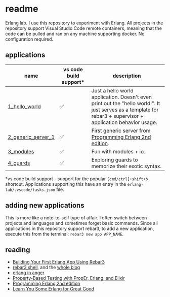# readme

Erlang lab. I use this repository to experiment with Erlang. All projects in the repository support Visual Studio Code remote containers, meaning that the code can be pulled and ran on any machine supporting docker. No configuration required.

## applications

| name | vs code build support\* | description |
| --- | --- | --- |
| [1_hello_world](./1_hello_world/) | :white_check_mark: | Just a hello world application. Doesn't even print out the "hello world!". It just serves as a template for rebar3 + supervisor + application behavior usage. |
| [2_generic_server_1](./2_generic_server_1/) | :white_check_mark: | First generic server from [Programming Erlang 2nd edition](https://pragprog.com/titles/jaerlang2/programming-erlang-2nd-edition/). |
| [3_modules](./3_modules/modules/) | :white_check_mark: | Fun with modules + io. |
| [4_guards](./4_guards/guards/) | :white_check_mark: | Exploring guards to memorize their exotic syntax. |

\*vs code build support - support for the popular `[cmd/ctrl]+shift+b` shortcut. Applications supporting this have an entry in the `erlang-lab/.vscode/tasks.json` file.

## adding new applications

This is more like a note-to-self type of affair. I often switch between projects and languages and sometimes forget basic commands. Since all applications in this repository support rebar3, to add a new application, execute this from the terminal: `rebar3 new app APP_NAME`.

## reading

* [Building Your First Erlang App Using Rebar3](https://medium.com/erlang-central/building-your-first-erlang-app-using-rebar3-25f40b109aad)
* [rebar3 shell](https://ferd.ca/rebar3-shell.html), and the [whole blog](https://ferd.ca/)
* [erlang in anger](https://www.erlang-in-anger.com/)
* [Property-Based Testing with PropEr, Erlang, and Elixir](https://pragprog.com/titles/fhproper/property-based-testing-with-proper-erlang-and-elixir/)
* [Programming Erlang 2nd edition](https://pragprog.com/titles/jaerlang2/programming-erlang-2nd-edition/)
* [Learn You Some Erlang for Great Good](https://learnyousomeerlang.com/)